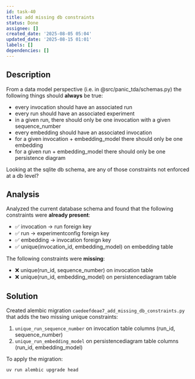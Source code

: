 ```yaml
---
id: task-40
title: add missing db constraints
status: Done
assignee: []
created_date: '2025-08-05 05:04'
updated_date: '2025-08-15 01:01'
labels: []
dependencies: []
---
```


## Description

From a data model perspective (i.e. in @src/panic_tda/schemas.py) the following
things should **always** be true:

- every invocation should have an associated run
- every run should have an associated experiment
- in a given run, there should only be one invocation with a given
  sequence_number
- every embedding should have an associated invocation
- for a given invocation + embedding_model there should only be one embedding
- for a given run + embedding_model there should only be one persistence diagram

Looking at the sqlite db schema, are any of those constraints not enforced at a
db level?

## Analysis

Analyzed the current database schema and found that the following constraints
were **already present**:

- ✅ invocation -> run foreign key
- ✅ run -> experimentconfig foreign key
- ✅ embedding -> invocation foreign key
- ✅ unique(invocation_id, embedding_model) on embedding table

The following constraints were **missing**:

- ❌ unique(run_id, sequence_number) on invocation table
- ❌ unique(run_id, embedding_model) on persistencediagram table

## Solution

Created alembic migration `caedeefdeae7_add_missing_db_constraints.py` that adds
the two missing unique constraints:

1. `unique_run_sequence_number` on invocation table columns (run_id,
   sequence_number)
2. `unique_run_embedding_model` on persistencediagram table columns (run_id,
   embedding_model)

To apply the migration:

```bash
uv run alembic upgrade head
```
